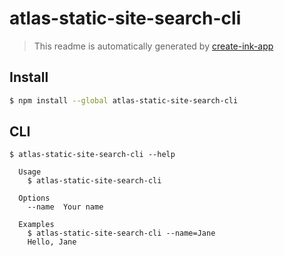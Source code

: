 # atlas-static-site-search-cli

> This readme is automatically generated by [create-ink-app](https://github.com/vadimdemedes/create-ink-app)


## Install

```bash
$ npm install --global atlas-static-site-search-cli
```


## CLI

```
$ atlas-static-site-search-cli --help

  Usage
    $ atlas-static-site-search-cli

  Options
    --name  Your name

  Examples
    $ atlas-static-site-search-cli --name=Jane
    Hello, Jane
```
